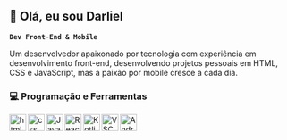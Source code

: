 ## 💾 Olá, eu sou Darliel
**`Dev Front-End & Mobile`** 

Um desenvolvedor apaixonado por tecnologia com experiência em desenvolvimento front-end, desenvolvendo projetos pessoais em HTML, CSS e JavaScript, mas a paixão por mobile cresce a cada dia.
### 💻 Programação e Ferramentas

<img align="left" width="30px" style="ppading-right:10px;" src="https://cdn.jsdelivr.net/gh/devicons/devicon/icons/html5/html5-original.svg" alt="html"/>
<img align="left" width="30px" style="ppading-right:10px;" src="https://cdn.jsdelivr.net/gh/devicons/devicon/icons/css3/css3-original.svg" alt="css"/>
<img align="left" width="30px" style="ppading-right:10px;" src="https://cdn.jsdelivr.net/gh/devicons/devicon/icons/javascript/javascript-original.svg" alt="JavaScript"/>
<img align="left" width="30px" style="ppading-right:10px;" src="https://cdn.jsdelivr.net/gh/devicons/devicon/icons/react/react-original.svg" alt="React Native"/>
<img align="left" width="30px" style="ppading-right:10px;" src="https://cdn.jsdelivr.net/gh/devicons/devicon/icons/kotlin/kotlin-original.svg" alt="Kotlin"/>
<img align="left" width="30px" style="ppading-right:10px;" src="https://cdn.jsdelivr.net/gh/devicons/devicon/icons/vscode/vscode-original.svg" alt="VSCode"/>
<img align="left" width="30px" style="ppading-right:10px;" src="https://cdn.jsdelivr.net/gh/devicons/devicon/icons/androidstudio/androidstudio-original.svg" alt="Android Studio"/>
<br>


#
